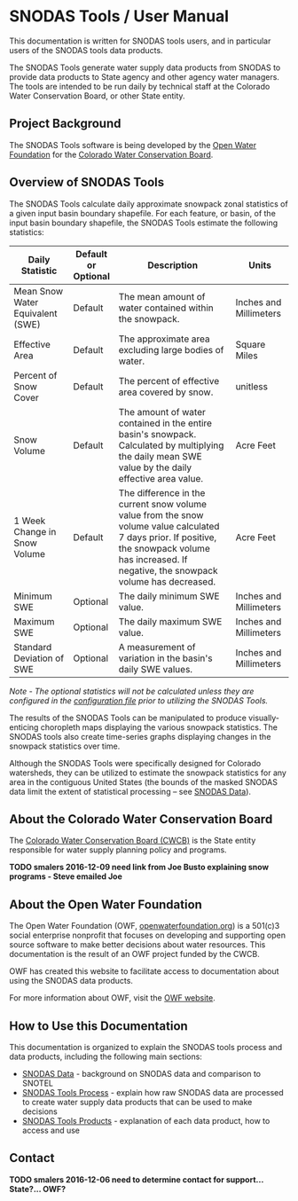 # SNODAS Tools / User Manual

This documentation is written for SNODAS tools users, and in particular users of the SNODAS tools data products.

The SNODAS Tools generate water supply data products from SNODAS
to provide data products to State agency and other agency water managers.
The tools are intended to be run daily by technical staff at the Colorado Water Conservation Board, or other State entity.

## Project Background

The SNODAS Tools software is being developed by the [Open Water Foundation](http://openwaterfoundation.org)
for the [Colorado Water Conservation Board](http://cdss.state.co.us).

## Overview of SNODAS Tools

The SNODAS Tools calculate daily approximate snowpack zonal statistics of a given input basin boundary shapefile. For each feature, or basin, of the 
input basin boundary shapefile, the SNODAS Tools estimate the following statistics:

|<center>Daily Statistic|<center>Default <br> or <br> Optional</center>|<center>Description|<center>Units|
|-|-|-|-|
|Mean Snow Water Equivalent (SWE)|Default|The mean amount of water contained within the snowpack.|Inches and Millimeters|
|Effective Area|Default|The approximate area excluding large bodies of water.|Square Miles|
|Percent of Snow Cover|Default|The percent of effective area covered by snow.|unitless|
|Snow Volume|Default|The amount of water contained in the entire basin's snowpack. Calculated by multiplying the daily mean SWE value by the daily effective area value.|Acre Feet|
|1 Week Change in Snow Volume|Default|The difference in the current snow volume value from the snow volume value calculated 7 days prior. If positive, the snowpack volume has increased. If negative, the snowpack volume has decreased.| Acre Feet|
|Minimum SWE|Optional|The daily minimum SWE value.| Inches and Millimeters|
|Maximum SWE|Optional|The daily maximum SWE value.|Inches and Millimeters|
|Standard Deviation of SWE|Optional|A measurement of variation in the basin's daily SWE values.|Inches and Millimeters|

*Note* - *The optional statistics will not be calculated unless they are configured in the [configuration file](http://software.openwaterfoundation.org/cdss-app-snodas-tools-doc-dev/software-design/file-structure/#snodastools92snodasconfigini)
prior to utilizing the SNODAS Tools.*

The results of the SNODAS Tools can be manipulated to produce 
visually-enticing choropleth maps displaying the various snowpack statistics. The SNODAS tools also create time-series graphs
displaying changes in the snowpack statistics over time.  

Although the SNODAS Tools were specifically designed for Colorado watersheds, they can be utilized to estimate the snowpack statistics for any area in the 
contiguous United States (the bounds of the masked SNODAS data limit the extent of statistical processing – see [SNODAS Data](../data/overview#snodas-data-grids)). 

## About the Colorado Water Conservation Board

The [Colorado Water Conservation Board (CWCB)](http://cwcb.state.co.us) is the State entity responsible for water supply planning policy and programs.

**TODO smalers 2016-12-09 need link from Joe Busto explaining snow programs - Steve emailed Joe**

## About the Open Water Foundation

The Open Water Foundation (OWF, [openwaterfoundation.org](http://openwaterfoundation.org)) is a 501(c)3 social enterprise
nonprofit that focuses on developing and supporting open source software to make better
decisions about water resources.  This documentation is the result of an OWF project funded by the CWCB.

OWF has created this website to facilitate access to documentation about using the SNODAS data products. 

For more information about OWF, visit the [OWF website](http://openwaterfoundation.org).

## How to Use this Documentation

This documentation is organized to explain the SNODAS tools process and data products, including the following main sections:

* [SNODAS Data](data/overview) - background on SNODAS data and comparison to SNOTEL
* [SNODAS Tools Process](process/overview) - explain how raw SNODAS data are processed to create water supply data products that can be used to make decisions
* [SNODAS Tools Products](products/overview) - explanation of each data product, how to access and use

## Contact

**TODO smalers 2016-12-06 need to determine contact for support... State?... OWF?**

